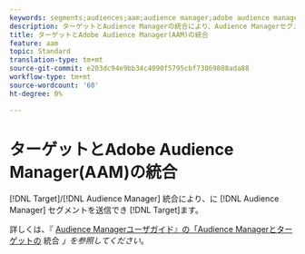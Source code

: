```yaml
---
keywords: segments;audiences;aam;audience manager;adobe audience manager;integrate;integration
description: ターゲットとAudience Managerの統合により、Audience ManagerセグメントをAdobe Targetに送信できます
title: ターゲットとAdobe Audience Manager(AAM)の統合
feature: aam
topic: Standard
translation-type: tm+mt
source-git-commit: e203dc94e9bb34c4090f5795cbf73869808ada88
workflow-type: tm+mt
source-wordcount: '60'
ht-degree: 0%

---
```



# ターゲットとAdobe Audience Manager(AAM)の統合

[!DNL Target]/[!DNL Audience Manager] 統合により、に [!DNL Audience Manager] セグメントを送信でき [!DNL Target]ます。

詳しくは、『 [Audience Managerユーザガイド』の「Audience Managerとターゲットの](https://docs.adobe.com/content/help/en/audience-manager/user-guide/implementation-integration-guides/integration-other-solutions/aam-target-integration.html) 統合 *」を参照してください*。

